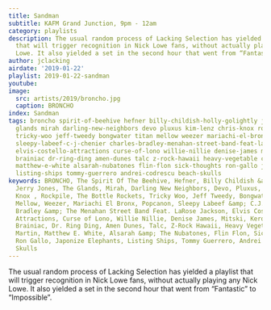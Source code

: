 ```yaml
---
title: Sandman
subtitle: KAFM Grand Junction, 9pm - 12am
category: playlists
description: The usual random process of Lacking Selection has yielded a playlist
  that will trigger recognition in Nick Lowe fans, without actually playing any Nick
  Lowe. It also yielded a set in the second hour that went from “Fantastic” to “Impossible”.
author: jclacking
airdate: '2019-01-22'
playlist: 2019-01-22-sandman
youtube: 
image:
  src: artists/2019/broncho.jpg
  caption: BRONCHO
index: Sandman
tags: broncho spirit-of-beehive hefner billy-childish-holly-golightly jerry-jones
  glands mirah darling-new-neighbors devo pluxus kim-lenz chris-knox rockpile bottle-rockets
  tricky-woo jeff-tweedy bongwater titan mellow weezer mariachi-el-bronx popcanon
  sleepy-labeef-c-j-chenier charles-bradley-menahan-street-band-feat-larose-jackson
  elvis-costello-attractions curse-of-lono willie-nillie denise-james mitski kero-kero-bonito
  brainiac dr-ring-ding amen-dunes talc z-rock-hawaii heavy-vegetable chuck-martin
  matthew-e-white alsarah-nubatones flin-flon sick-thoughts ron-gallo japonize-elephants
  listing-ships tommy-guerrero andrei-codrescu beach-skulls
keywords: BRONCHO, The Spirit Of The Beehive, Hefner, Billy Childish &amp; Holly Golightly,
  Jerry Jones, The Glands, Mirah, Darling New Neighbors, Devo, Pluxus, Kim Lenz, Chris
  Knox , Rockpile, The Bottle Rockets, Tricky Woo, Jeff Tweedy, Bongwater, Titan,
  Mellow, Weezer, Mariachi El Bronx, Popcanon, Sleepy Labeef &amp; C.J. Chenier, Charles
  Bradley &amp; The Menahan Street Band Feat. LaRose Jackson, Elvis Costello + The
  Attractions, Curse of Lono, Willie Nillie, Denise James, Mitski, Kero Kero Bonito,
  Brainiac, Dr. Ring Ding, Amen Dunes, Talc, Z-Rock Hawaii, Heavy Vegetable, Chuck
  Martin, Matthew E. White, Alsarah &amp; The Nubatones, Flin Flon, Sick Thoughts,
  Ron Gallo, Japonize Elephants, Listing Ships, Tommy Guerrero, Andrei Codrescu, Beach
  Skulls
---
```

The usual random process of Lacking Selection has yielded a playlist that will trigger recognition in Nick Lowe fans, without actually playing any Nick Lowe. It also yielded a set in the second hour that went from “Fantastic” to “Impossible”.
